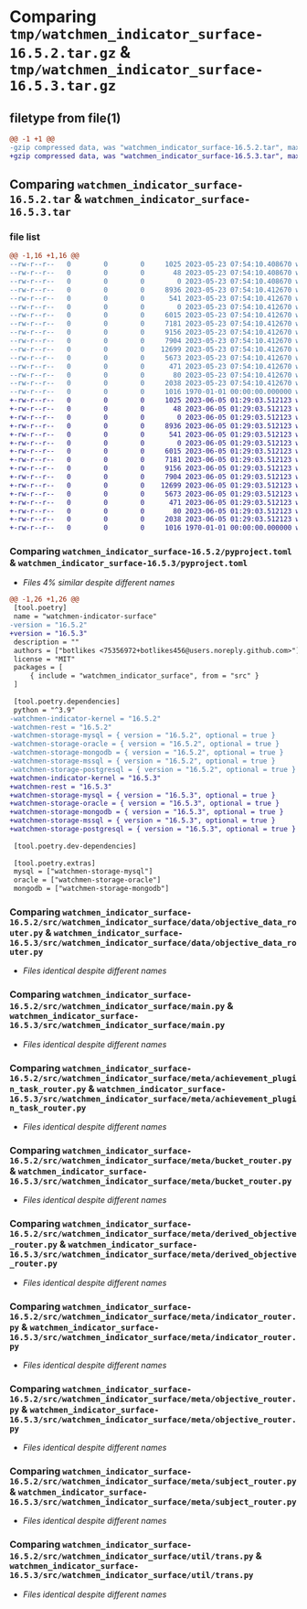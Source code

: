 # Comparing `tmp/watchmen_indicator_surface-16.5.2.tar.gz` & `tmp/watchmen_indicator_surface-16.5.3.tar.gz`

## filetype from file(1)

```diff
@@ -1 +1 @@
-gzip compressed data, was "watchmen_indicator_surface-16.5.2.tar", max compression
+gzip compressed data, was "watchmen_indicator_surface-16.5.3.tar", max compression
```

## Comparing `watchmen_indicator_surface-16.5.2.tar` & `watchmen_indicator_surface-16.5.3.tar`

### file list

```diff
@@ -1,16 +1,16 @@
--rw-r--r--   0        0        0     1025 2023-05-23 07:54:10.408670 watchmen_indicator_surface-16.5.2/pyproject.toml
--rw-r--r--   0        0        0       48 2023-05-23 07:54:10.408670 watchmen_indicator_surface-16.5.2/src/watchmen_indicator_surface/__init__.py
--rw-r--r--   0        0        0        0 2023-05-23 07:54:10.408670 watchmen_indicator_surface-16.5.2/src/watchmen_indicator_surface/data/__init__.py
--rw-r--r--   0        0        0     8936 2023-05-23 07:54:10.412670 watchmen_indicator_surface-16.5.2/src/watchmen_indicator_surface/data/objective_data_router.py
--rw-r--r--   0        0        0      541 2023-05-23 07:54:10.412670 watchmen_indicator_surface-16.5.2/src/watchmen_indicator_surface/main.py
--rw-r--r--   0        0        0        0 2023-05-23 07:54:10.412670 watchmen_indicator_surface-16.5.2/src/watchmen_indicator_surface/meta/__init__.py
--rw-r--r--   0        0        0     6015 2023-05-23 07:54:10.412670 watchmen_indicator_surface-16.5.2/src/watchmen_indicator_surface/meta/achievement_plugin_task_router.py
--rw-r--r--   0        0        0     7181 2023-05-23 07:54:10.412670 watchmen_indicator_surface-16.5.2/src/watchmen_indicator_surface/meta/bucket_router.py
--rw-r--r--   0        0        0     9156 2023-05-23 07:54:10.412670 watchmen_indicator_surface-16.5.2/src/watchmen_indicator_surface/meta/derived_objective_router.py
--rw-r--r--   0        0        0     7904 2023-05-23 07:54:10.412670 watchmen_indicator_surface-16.5.2/src/watchmen_indicator_surface/meta/indicator_router.py
--rw-r--r--   0        0        0    12699 2023-05-23 07:54:10.412670 watchmen_indicator_surface-16.5.2/src/watchmen_indicator_surface/meta/objective_router.py
--rw-r--r--   0        0        0     5673 2023-05-23 07:54:10.412670 watchmen_indicator_surface-16.5.2/src/watchmen_indicator_surface/meta/subject_router.py
--rw-r--r--   0        0        0      471 2023-05-23 07:54:10.412670 watchmen_indicator_surface-16.5.2/src/watchmen_indicator_surface/settings.py
--rw-r--r--   0        0        0       80 2023-05-23 07:54:10.412670 watchmen_indicator_surface-16.5.2/src/watchmen_indicator_surface/util/__init__.py
--rw-r--r--   0        0        0     2038 2023-05-23 07:54:10.412670 watchmen_indicator_surface-16.5.2/src/watchmen_indicator_surface/util/trans.py
--rw-r--r--   0        0        0     1016 1970-01-01 00:00:00.000000 watchmen_indicator_surface-16.5.2/PKG-INFO
+-rw-r--r--   0        0        0     1025 2023-06-05 01:29:03.512123 watchmen_indicator_surface-16.5.3/pyproject.toml
+-rw-r--r--   0        0        0       48 2023-06-05 01:29:03.512123 watchmen_indicator_surface-16.5.3/src/watchmen_indicator_surface/__init__.py
+-rw-r--r--   0        0        0        0 2023-06-05 01:29:03.512123 watchmen_indicator_surface-16.5.3/src/watchmen_indicator_surface/data/__init__.py
+-rw-r--r--   0        0        0     8936 2023-06-05 01:29:03.512123 watchmen_indicator_surface-16.5.3/src/watchmen_indicator_surface/data/objective_data_router.py
+-rw-r--r--   0        0        0      541 2023-06-05 01:29:03.512123 watchmen_indicator_surface-16.5.3/src/watchmen_indicator_surface/main.py
+-rw-r--r--   0        0        0        0 2023-06-05 01:29:03.512123 watchmen_indicator_surface-16.5.3/src/watchmen_indicator_surface/meta/__init__.py
+-rw-r--r--   0        0        0     6015 2023-06-05 01:29:03.512123 watchmen_indicator_surface-16.5.3/src/watchmen_indicator_surface/meta/achievement_plugin_task_router.py
+-rw-r--r--   0        0        0     7181 2023-06-05 01:29:03.512123 watchmen_indicator_surface-16.5.3/src/watchmen_indicator_surface/meta/bucket_router.py
+-rw-r--r--   0        0        0     9156 2023-06-05 01:29:03.512123 watchmen_indicator_surface-16.5.3/src/watchmen_indicator_surface/meta/derived_objective_router.py
+-rw-r--r--   0        0        0     7904 2023-06-05 01:29:03.512123 watchmen_indicator_surface-16.5.3/src/watchmen_indicator_surface/meta/indicator_router.py
+-rw-r--r--   0        0        0    12699 2023-06-05 01:29:03.512123 watchmen_indicator_surface-16.5.3/src/watchmen_indicator_surface/meta/objective_router.py
+-rw-r--r--   0        0        0     5673 2023-06-05 01:29:03.512123 watchmen_indicator_surface-16.5.3/src/watchmen_indicator_surface/meta/subject_router.py
+-rw-r--r--   0        0        0      471 2023-06-05 01:29:03.512123 watchmen_indicator_surface-16.5.3/src/watchmen_indicator_surface/settings.py
+-rw-r--r--   0        0        0       80 2023-06-05 01:29:03.512123 watchmen_indicator_surface-16.5.3/src/watchmen_indicator_surface/util/__init__.py
+-rw-r--r--   0        0        0     2038 2023-06-05 01:29:03.512123 watchmen_indicator_surface-16.5.3/src/watchmen_indicator_surface/util/trans.py
+-rw-r--r--   0        0        0     1016 1970-01-01 00:00:00.000000 watchmen_indicator_surface-16.5.3/PKG-INFO
```

### Comparing `watchmen_indicator_surface-16.5.2/pyproject.toml` & `watchmen_indicator_surface-16.5.3/pyproject.toml`

 * *Files 4% similar despite different names*

```diff
@@ -1,26 +1,26 @@
 [tool.poetry]
 name = "watchmen-indicator-surface"
-version = "16.5.2"
+version = "16.5.3"
 description = ""
 authors = ["botlikes <75356972+botlikes456@users.noreply.github.com>"]
 license = "MIT"
 packages = [
     { include = "watchmen_indicator_surface", from = "src" }
 ]
 
 [tool.poetry.dependencies]
 python = "^3.9"
-watchmen-indicator-kernel = "16.5.2"
-watchmen-rest = "16.5.2"
-watchmen-storage-mysql = { version = "16.5.2", optional = true }
-watchmen-storage-oracle = { version = "16.5.2", optional = true }
-watchmen-storage-mongodb = { version = "16.5.2", optional = true }
-watchmen-storage-mssql = { version = "16.5.2", optional = true }
-watchmen-storage-postgresql = { version = "16.5.2", optional = true }
+watchmen-indicator-kernel = "16.5.3"
+watchmen-rest = "16.5.3"
+watchmen-storage-mysql = { version = "16.5.3", optional = true }
+watchmen-storage-oracle = { version = "16.5.3", optional = true }
+watchmen-storage-mongodb = { version = "16.5.3", optional = true }
+watchmen-storage-mssql = { version = "16.5.3", optional = true }
+watchmen-storage-postgresql = { version = "16.5.3", optional = true }
 
 [tool.poetry.dev-dependencies]
 
 [tool.poetry.extras]
 mysql = ["watchmen-storage-mysql"]
 oracle = ["watchmen-storage-oracle"]
 mongodb = ["watchmen-storage-mongodb"]
```

### Comparing `watchmen_indicator_surface-16.5.2/src/watchmen_indicator_surface/data/objective_data_router.py` & `watchmen_indicator_surface-16.5.3/src/watchmen_indicator_surface/data/objective_data_router.py`

 * *Files identical despite different names*

### Comparing `watchmen_indicator_surface-16.5.2/src/watchmen_indicator_surface/main.py` & `watchmen_indicator_surface-16.5.3/src/watchmen_indicator_surface/main.py`

 * *Files identical despite different names*

### Comparing `watchmen_indicator_surface-16.5.2/src/watchmen_indicator_surface/meta/achievement_plugin_task_router.py` & `watchmen_indicator_surface-16.5.3/src/watchmen_indicator_surface/meta/achievement_plugin_task_router.py`

 * *Files identical despite different names*

### Comparing `watchmen_indicator_surface-16.5.2/src/watchmen_indicator_surface/meta/bucket_router.py` & `watchmen_indicator_surface-16.5.3/src/watchmen_indicator_surface/meta/bucket_router.py`

 * *Files identical despite different names*

### Comparing `watchmen_indicator_surface-16.5.2/src/watchmen_indicator_surface/meta/derived_objective_router.py` & `watchmen_indicator_surface-16.5.3/src/watchmen_indicator_surface/meta/derived_objective_router.py`

 * *Files identical despite different names*

### Comparing `watchmen_indicator_surface-16.5.2/src/watchmen_indicator_surface/meta/indicator_router.py` & `watchmen_indicator_surface-16.5.3/src/watchmen_indicator_surface/meta/indicator_router.py`

 * *Files identical despite different names*

### Comparing `watchmen_indicator_surface-16.5.2/src/watchmen_indicator_surface/meta/objective_router.py` & `watchmen_indicator_surface-16.5.3/src/watchmen_indicator_surface/meta/objective_router.py`

 * *Files identical despite different names*

### Comparing `watchmen_indicator_surface-16.5.2/src/watchmen_indicator_surface/meta/subject_router.py` & `watchmen_indicator_surface-16.5.3/src/watchmen_indicator_surface/meta/subject_router.py`

 * *Files identical despite different names*

### Comparing `watchmen_indicator_surface-16.5.2/src/watchmen_indicator_surface/util/trans.py` & `watchmen_indicator_surface-16.5.3/src/watchmen_indicator_surface/util/trans.py`

 * *Files identical despite different names*


